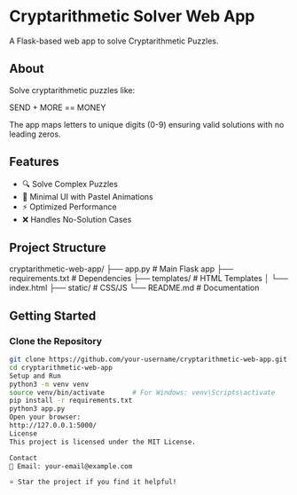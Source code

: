 # Cryptarithmetic Solver Web App

A Flask-based web app to solve Cryptarithmetic Puzzles.

## About

Solve cryptarithmetic puzzles like:

SEND + MORE == MONEY


The app maps letters to unique digits (0-9) ensuring valid solutions with no leading zeros.

## Features

- 🔍 Solve Complex Puzzles
- 🎨 Minimal UI with Pastel Animations
- ⚡ Optimized Performance
- ❌ Handles No-Solution Cases

## Project Structure

cryptarithmetic-web-app/ ├── app.py # Main Flask app ├── requirements.txt # Dependencies ├── templates/ # HTML Templates │ └── index.html ├── static/ # CSS/JS └── README.md # Documentation


## Getting Started

### Clone the Repository

```bash
git clone https://github.com/your-username/cryptarithmetic-web-app.git
cd cryptarithmetic-web-app
Setup and Run
python3 -m venv venv
source venv/bin/activate       # For Windows: venv\Scripts\activate
pip install -r requirements.txt
python3 app.py
Open your browser:
http://127.0.0.1:5000/
License
This project is licensed under the MIT License.

Contact
📧 Email: your-email@example.com

⭐ Star the project if you find it helpful!
